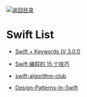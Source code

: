[![返回目录](https://user-images.githubusercontent.com/5803001/38079637-ff0abcf0-3371-11e8-9b76-ad651620afc7.jpg)](https://github.com/wx-chevalier/Awesome-Lists) 
 
 


# Swift List

* [Swift + Keywords (V 3.0.1)](https://medium.com/the-traveled-ios-developers-guide/swift-keywords-v-3-0-1-f59783bf26c#.7x831ru46)

* [Swift 编程的 15 个技巧](http://blog.csdn.net/chaoyuan899/article/details/50780517)

* [swift-algorithm-club](https://github.com/hollance/swift-algorithm-club)

* [Design-Patterns-In-Swift](https://github.com/ochococo/Design-Patterns-In-Swift)
